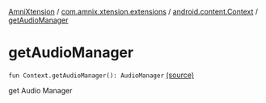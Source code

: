 [AmniXtension](../../index.md) / [com.amnix.xtension.extensions](../index.md) / [android.content.Context](index.md) / [getAudioManager](./get-audio-manager.md)

# getAudioManager

`fun Context.getAudioManager(): AudioManager` [(source)](https://github.com/AmniX/AmniXTension/tree/master/AmniXtension/src/main/java/com/amnix/xtension/extensions/ContextExtension.kt#L585)

get Audio Manager

